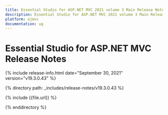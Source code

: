 ```yaml
---
title: Essential Studio for ASP.NET MVC 2021 volume 3 Main Release Notes  
description: Essential Studio for ASP.NET MVC 2021 volume 3 Main Release Notes  
platform: ejmvc
documentation: ug
---
```


# Essential Studio for ASP.NET MVC  Release Notes  

{% include release-info.html date="September 30, 2021"  version="v19.3.0.43" %} 


{% directory path: _includes/release-notes/v19.3.0.43 %}

{% include {{file.url}} %}

{% enddirectory %}
